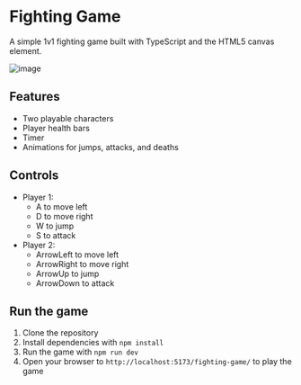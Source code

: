 # Fighting Game

A simple 1v1 fighting game built with TypeScript and the HTML5 canvas element.

![image](https://github.com/user-attachments/assets/5ae5f5d4-b828-4a16-9cd0-b00fee945147)

## Features

- Two playable characters
- Player health bars
- Timer
- Animations for jumps, attacks, and deaths

## Controls

- Player 1:
  - A to move left
  - D to move right
  - W to jump
  - S to attack
- Player 2:
  - ArrowLeft to move left
  - ArrowRight to move right
  - ArrowUp to jump
  - ArrowDown to attack

## Run the game

1. Clone the repository
2. Install dependencies with `npm install`
3. Run the game with `npm run dev`
4. Open your browser to `http://localhost:5173/fighting-game/` to play the game
